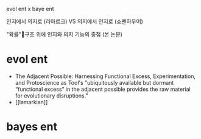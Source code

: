 evol ent x baye ent

인지에서 의지로 (라마르크) VS 의지에서 인지로 (쇼펜하우어)

"확률"구조 위에 인지와 의지 기능의 중첩 (본 논문)


# evol ent
- The Adjacent Possible: Harnessing Functional Excess, Experimentation, and Protoscience as Tool's "ubiquitously available but dormant “functional excess” in the adjacent possible provides the raw material for evolutionary disruptions."
- [[lamarkian]]
# bayes ent

